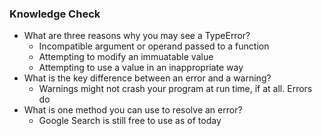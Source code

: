 ### Knowledge Check
- What are three reasons why you may see a TypeError?
  - Incompatible argument or operand passed to a function
  - Attempting to modify an immuatable value
  - Attempting to use a value in an inappropriate way 
- What is the key difference between an error and a warning?
  - Warnings might not crash your program at run time, if at all. Errors do
- What is one method you can use to resolve an error?
  - Google Search is still free to use as of today